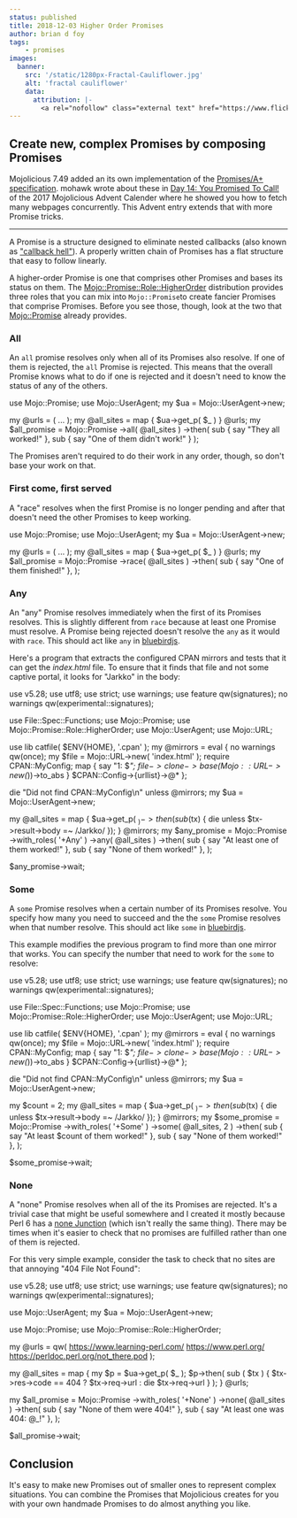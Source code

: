 ```yaml
---
status: published
title: 2018-12-03 Higher Order Promises
author: brian d foy
tags:
    - promises
images:
  banner:
    src: '/static/1280px-Fractal-Cauliflower.jpg'
    alt: 'fractal cauliflower'
    data:
      attribution: |-
        <a rel="nofollow" class="external text" href="https://www.flickr.com/photos/joeshlabotnik/3059554662/">Image</a> by <a href="https://www.flickr.com/photos/joeshlabotnik/">Joe Shlabotnik</a> <a href="https://creativecommons.org/licenses/by-sa/2.0" title="Creative Commons Attribution-Share Alike 2.0">CC BY-SA 2.0</a>
---
```

## Create new, complex Promises by composing Promises

Mojolicious 7.49 added an its own implementation of the [Promises/A+ specification](https://promisesaplus.com). mohawk wrote about these in [Day 14: You Promised To Call!](https://mojolicious.io/blog/2017/12/14/day-14-you-promised-to-call/) of the 2017 Mojolicious Advent Calender where he showed you how to fetch many webpages concurrently. This Advent entry extends that with  more Promise tricks.

---

A Promise is a structure designed to eliminate nested callbacks (also known as ["callback hell"](http://callbackhell.com)). A properly written chain of Promises has a flat structure that easy to follow linearly.

A higher-order Promise is one that comprises other Promises and bases its status on them. The [Mojo::Promise::Role::HigherOrder](https://metacpan.org/pod/Mojo::Promise::Role::HigherOrder) distribution provides three roles that you can mix into `Mojo::Promise`to create fancier Promises that comprise Promises. Before you see those, though, look at the two that [Mojo::Promise](https://mojolicious.org/perldoc/Mojo/Promise) already provides.


### All

An `all` promise resolves only when all of its Promises also resolve. If one of them is rejected, the `all` Promise is rejected. This means that the overall Promise knows what to do if one is rejected and it doesn't need to know the status of any of the others.

  use Mojo::Promise;
  use Mojo::UserAgent;
  my $ua = Mojo::UserAgent->new;

  my @urls = ( ... );
  my @all_sites = map { $ua->get_p( $_ ) } @urls;
  my $all_promise = Mojo::Promise
    ->all( @all_sites )
    ->then(
      sub { say "They all worked!" },
      sub { say "One of them didn't work!" }
      );

The Promises aren't required to do their work in any order, though, so don't base your work on that.

### First come, first served

A "race" resolves when the first Promise is no longer pending and after that doesn't need the other Promises to keep working.

  use Mojo::Promise;
  use Mojo::UserAgent;
  my $ua = Mojo::UserAgent->new;

  my @urls = ( ... );
  my @all_sites = map { $ua->get_p( $_ ) } @urls;
  my $all_promise = Mojo::Promise
    ->race( @all_sites )
    ->then(
      sub { say "One of them finished!" },
      );

### Any


An "any" Promise resolves immediately when the first of its Promises resolves. This is slightly different from `race` because at least one Promise must resolve. A Promise being rejected doesn't resolve the `any` as it would with `race`. This should act like `any` in [bluebirdjs](http://bluebirdjs.com/docs/api/promise.any.html).

Here's a program that extracts the configured CPAN mirrors and tests that it can get the _index.html_ file. To ensure that it finds that file and not some captive portal, it looks for "Jarkko" in the body:

  use v5.28;
  use utf8;
  use strict;
  use warnings;
  use feature qw(signatures);
  no warnings qw(experimental::signatures);

  use File::Spec::Functions;
  use Mojo::Promise;
  use Mojo::Promise::Role::HigherOrder;
  use Mojo::UserAgent;
  use Mojo::URL;

  use lib catfile( $ENV{HOME}, '.cpan' );
  my @mirrors = eval {
    no warnings qw(once);
    my $file = Mojo::URL->new( 'index.html' );
    require CPAN::MyConfig;
    map { say "1: $_"; $file->clone->base(Mojo::URL->new($_))->to_abs }
      $CPAN::Config->{urllist}->@*
    };

  die "Did not find CPAN::MyConfig\n" unless @mirrors;
  my $ua = Mojo::UserAgent->new;

  my @all_sites = map {
    $ua->get_p( $_ )->then( sub ($tx) {
        die unless $tx->result->body =~ /Jarkko/ });
    } @mirrors;
  my $any_promise = Mojo::Promise
    ->with_roles( '+Any' )
    ->any( @all_sites )
    ->then(
      sub { say "At least one of them worked!" },
      sub { say "None of them worked!" },
      );

  $any_promise->wait;

### Some

A `some` Promise resolves when a certain number of its Promises resolve. You specify how many you need to succeed and the the `some` Promise resolves when that number resolve. This should act like `some` in [bluebirdjs](http://bluebirdjs.com/docs/api/promise.some.html).

This example modifies the previous program to find more than one mirror that works. You can specify the number that need to work for the `some` to resolve:

  use v5.28;
  use utf8;
  use strict;
  use warnings;
  use feature qw(signatures);
  no warnings qw(experimental::signatures);

  use File::Spec::Functions;
  use Mojo::Promise;
  use Mojo::Promise::Role::HigherOrder;
  use Mojo::UserAgent;
  use Mojo::URL;

  use lib catfile( $ENV{HOME}, '.cpan' );
  my @mirrors = eval {
    no warnings qw(once);
    my $file = Mojo::URL->new( 'index.html' );
    require CPAN::MyConfig;
    map { say "1: $_"; $file->clone->base(Mojo::URL->new($_))->to_abs }
      $CPAN::Config->{urllist}->@*
    };

  die "Did not find CPAN::MyConfig\n" unless @mirrors;
  my $ua = Mojo::UserAgent->new;

  my $count = 2;
  my @all_sites = map {
    $ua->get_p( $_ )->then( sub ($tx) {
        die unless $tx->result->body =~ /Jarkko/ });
    } @mirrors;
  my $some_promise = Mojo::Promise
    ->with_roles( '+Some' )
    ->some( \@all_sites, 2 )
    ->then(
      sub { say "At least $count of them worked!" },
      sub { say "None of them worked!" },
      );

  $some_promise->wait;

### None

A "none" Promise resolves when all of the its Promises are rejected. It's a trivial case that might be useful somewhere and I created it mostly because Perl 6 has a [none Junction](https://docs.perl6.org/routine/none) (which isn't really the same thing). There may be times when it's easier to check that no promises are fulfilled rather than one of them is rejected.

For this very simple example, consider the task to check that no sites are that annoying "404 File Not Found":

  use v5.28;
  use utf8;
  use strict;
  use warnings;
  use feature qw(signatures);
  no warnings qw(experimental::signatures);

  use Mojo::UserAgent;
  my $ua = Mojo::UserAgent->new;

  use Mojo::Promise;
  use Mojo::Promise::Role::HigherOrder;

  my @urls = qw(
    https://www.learning-perl.com/
    https://www.perl.org/
    https://perldoc.perl.org/not_there.pod
    );

  my @all_sites = map {
    my $p = $ua->get_p( $_ );
    $p->then( sub ( $tx ) {
      $tx->res->code == 404 ? $tx->req->url : die $tx->req->url
      } );
    } @urls;

  my $all_promise = Mojo::Promise
    ->with_roles( '+None' )
    ->none( @all_sites )
    ->then(
      sub { say "None of them were 404!" },
      sub { say "At least one was 404: @_!" },
      );

  $all_promise->wait;

## Conclusion

It's easy to make new Promises out of smaller ones to represent complex situations. You can combine the Promises that Mojolicious creates for you with your own handmade Promises to do almost anything you like.
